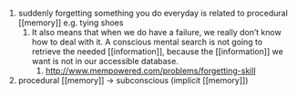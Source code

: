 1. suddenly forgetting something you do everyday is related to procedural [[memory]] e.g. tying shoes
	1. It also means that when we do have a failure, we really don’t know how to deal with it. A conscious mental search is not going to retrieve the needed [[information]], because the [[information]] we want is not in our accessible database.
		1. http://www.mempowered.com/problems/forgetting-skill
2. procedural [[memory]] → subconscious (implicit [[memory]])